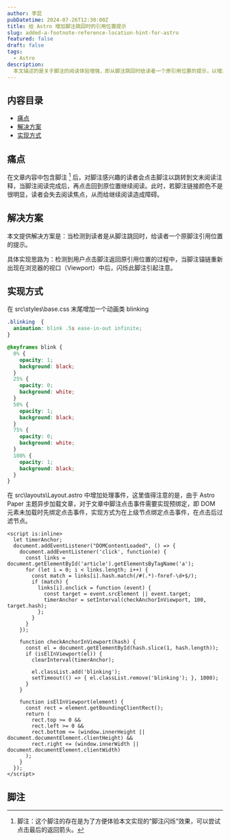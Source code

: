 ```yaml
---
author: 李昆
pubDatetime: 2024-07-26T12:30:00Z
title: 给 Astro 增加脚注跳回时的引用位置提示
slug: added-a-footnote-reference-location-hint-for-astro
featured: false
draft: false
tags:
  - Astro
description:
  本文描述的是关于脚注的阅读体验增强，即从脚注跳回时给读者一个原引用位置的提示，以增加文章阅读的沉浸性。
---
```


## 内容目录

* [痛点](#痛点)
* [解决方案](#解决方案)
* [实现方式](#实现方式)

## 痛点

在文章内容中包含脚注 [^1] 后，对脚注感兴趣的读者会点击脚注以跳转到文末阅读注释，当脚注阅读完成后，再点击回到原位置继续阅读。此时，若脚注链接颜色不是很明显，读者会失去阅读焦点，从而给继续阅读造成障碍。

## 解决方案

本文提供解决方案是：当检测到读者是从脚注跳回时，给读者一个原脚注引用位置的提示。

具体实现思路为：检测到用户点击脚注返回原引用位置的过程中，当脚注锚链重新出现在浏览器的视口（Viewport）中后，闪烁此脚注引起注意。

## 实现方式

在 src\styles\base.css 末尾增加一个动画类 blinking

``` css
.blinking  {
  animation: blink .5s ease-in-out infinite;
}

@keyframes blink {
  0% {
    opacity: 1;
    background: black;
  }
  25% {
    opacity: 0;
    background: white;
  }
  50% {
    opacity: 1;
    background: black;
  }
  75% {
    opacity: 0;
    background: white;
  }
  100% {
    opacity: 1;
    background: black;
  }
}
```

在 src\layouts\Layout.astro 中增加处理事件，这里值得注意的是，由于 Astro Paper 主题异步加载文章，对于文章中脚注点击事件需要实现预绑定，即 DOM 元素未加载时先绑定点击事件，实现方式为在上级节点绑定点击事件，在点击后过滤节点。

``` astro
<script is:inline>
  let timerAnchor;
  document.addEventListener("DOMContentLoaded", () => {
    document.addEventListener('click', function(e) {
      const links = document.getElementById('article').getElementsByTagName('a');
      for (let i = 0; i < links.length; i++) {
        const match = links[i].hash.match(/#(.*)-fnref-\d+$/);
        if (match) {
          links[i].onclick = function (event) {
            const target = event.srcElement || event.target;
            timerAnchor = setInterval(checkAnchorInViewport, 100, target.hash);
          };
        }
      }
    });
    
    function checkAnchorInViewport(hash) {
      const el = document.getElementById(hash.slice(1, hash.length));
      if (isElInViewport(el)) {
        clearInterval(timerAnchor);

        el.classList.add('blinking');
        setTimeout(() => { el.classList.remove('blinking'); }, 1000);
      }
    }

    function isElInViewport(element) {
      const rect = element.getBoundingClientRect();
      return (
        rect.top >= 0 &&
        rect.left >= 0 &&
        rect.bottom <= (window.innerHeight || document.documentElement.clientHeight) &&
        rect.right <= (window.innerWidth || document.documentElement.clientWidth)
      );
    }
  });
</script>

```

## 脚注

[^1]: 脚注：这个脚注的存在是为了方便体验本文实现的“脚注闪烁”效果，可以尝试点击最后的返回箭头。